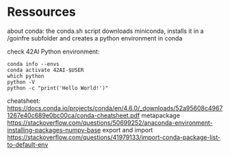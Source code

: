 # Ressources

about conda:
the conda.sh script downloads miniconda, installs it in a /goinfre subfolder and creates a python environment in conda

check 42AI Python environment:
```
conda info --envs
conda activate 42AI-$USER
which python
python -V
python -c "print('Hello World!')"
```

cheatsheet: https://docs.conda.io/projects/conda/en/4.6.0/_downloads/52a95608c49671267e40c689e0bc00ca/conda-cheatsheet.pdf
metapackage https://stackoverflow.com/questions/50699252/anaconda-environment-installing-packages-numpy-base
export and import https://stackoverflow.com/questions/41979133/import-conda-package-list-to-default-env